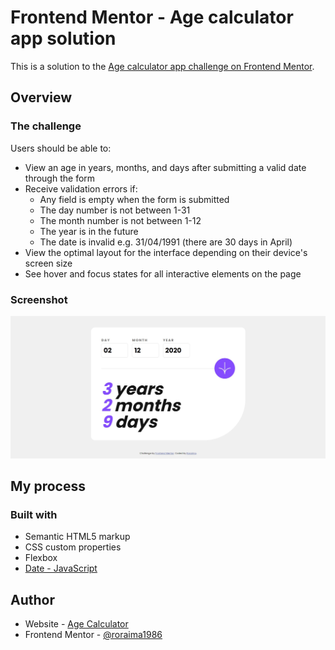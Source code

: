 # Frontend Mentor - Age calculator app solution

This is a solution to the [Age calculator app challenge on Frontend Mentor](https://www.frontendmentor.io/challenges/age-calculator-app-dF9DFFpj-Q). 

## Overview

### The challenge

Users should be able to:

- View an age in years, months, and days after submitting a valid date through the form
- Receive validation errors if:
  - Any field is empty when the form is submitted
  - The day number is not between 1-31
  - The month number is not between 1-12
  - The year is in the future
  - The date is invalid e.g. 31/04/1991 (there are 30 days in April)
- View the optimal layout for the interface depending on their device's screen size
- See hover and focus states for all interactive elements on the page

### Screenshot

![](./design/age-calculator-design.jpg)

## My process

### Built with

- Semantic HTML5 markup
- CSS custom properties
- Flexbox
- [Date - JavaScript](https://developer.mozilla.org/es/docs/Web/JavaScript/Reference/Global_Objects/Date)

## Author

- Website - [Age Calculator](https://roraima1986.github.io/age-calculator.github.io/)
- Frontend Mentor - [@roraima1986](https://www.frontendmentor.io/profile/roraima1986)

